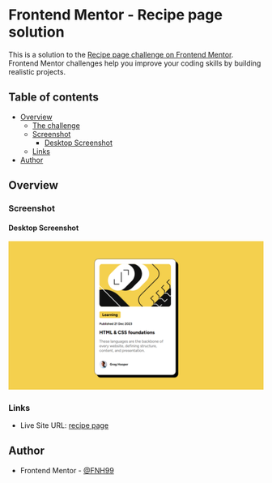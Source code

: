 # Frontend Mentor - Recipe page solution

This is a solution to the [Recipe page challenge on Frontend Mentor](https://www.frontendmentor.io/challenges/recipe-page-KiTsR8QQKm). Frontend Mentor challenges help you improve your coding skills by building realistic projects. 

## Table of contents

- [Overview](#overview)
  - [The challenge](#the-challenge)
  - [Screenshot](#screenshot)
    - [Desktop Screenshot](#desktop-screenshot)
  - [Links](#links)
- [Author](#author)

## Overview

### Screenshot

#### Desktop Screenshot
![](https://github.com/FNH99/blog-preview-card-main/blob/main/assets/images/screenshot.png)

### Links

- Live Site URL: [recipe page](https://blog-preview-card-main-seven.vercel.app)

## Author

- Frontend Mentor - [@FNH99](https://www.frontendmentor.io/profile/FNH99)
